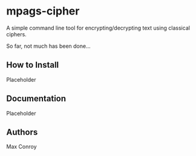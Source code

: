 # mpags-cipher
A simple command line tool for encrypting/decrypting text using classical ciphers.

So far, not much has been done...

## How to Install

Placeholder

## Documentation

Placeholder 

## Authors

Max Conroy

